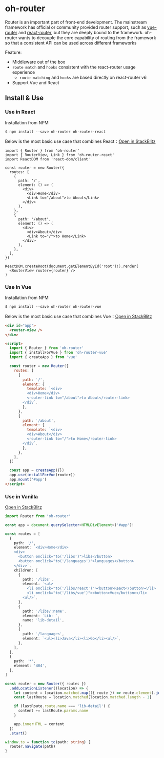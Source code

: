 # oh-router

Router is an important part of front-end development. The mainstream framework has official or community provided router support, such as [vue-router](https://router.vuejs.org/index.html) and [react-router](https://reactrouter.com/), but they are deeply bound to the framework. oh-router wants to decouple the core capability of routing from the framework so that a consistent API can be used across different frameworks

Feature:

- Middleware out of the box
- `route match` and `hooks` consistent with the react-router usage experience
  - `route matching` and `hooks` are based directly on react-router v6
- Support Vue and React

## Install & Use

### Use in React

Installation from NPM

```shell
$ npm install --save oh-router oh-router-react
```

Below is the most basic use case that combines React：[Open in StackBlitz](https://stackblitz.com/edit/oh-router-react-base)

```tsx | pure
import { Router } from 'oh-router'
import { RouterView, Link } from 'oh-router-react'
import ReactDOM from 'react-dom/client'

const router = new Router({
  routes: [
    {
      path: '/',
      element: () => (
        <div>
          <div>Home</div>
          <Link to="/about">to About</Link>
        </div>
      ),
    },
    {
      path: '/about',
      element: () => (
        <div>
          <div>About</div>
          <Link to="/">to Home</Link>
        </div>
      ),
    },
  ],
})

ReactDOM.createRoot(document.getElementById('root')!).render(
  <RouterView router={router} />
)
```

### Use in Vue

Installation from NPM

```shell
$ npm install --save oh-router oh-router-vue
```

Below is the most basic use case that combines Vue：[Open in StackBlitz](https://stackblitz.com/edit/oh-router-vue-base)

```html
<div id="app">
  <router-view />
</div>

<script>
  import { Router } from 'oh-router'
  import { installForVue } from 'oh-router-vue'
  import { createApp } from 'vue'

  const router = new Router({
    routes: [
      {
        path: '/',
        element: {
          template: `<div>
          <div>Home</div>
          <router-link to="/about">to About</router-link>
        </div`,
        },
      },
      {
        path: '/about',
        element: {
          template: `<div>
          <div>About</div>
          <router-link to="/">to Home</router-link>
        </div`,
        },
      },
    ],
  })

  const app = createApp({})
  app.use(installForVue(router))
  app.mount('#app')
</script>
```

### Use in Vanilla

[Open in StackBlitz](https://stackblitz.com/edit/oh-router-vanilla-basic)

```ts | pure
import Router from 'oh-router'

const app = document.querySelector<HTMLDivElement>('#app')!

const routes = [
  {
    path: '/',
    element: `<div>Home</div>
    <div>
      <button onclick="to('/libs')">libs</button>
      <button onclick="to('/languages')">languages</button>
    </div>`,
    children: [
      {
        path: '/libs',
        element: `<ul>
          <li onclick="to('/libs/react')"><button>React</button></li>
          <li onclick="to('/libs/vue')"><button>Vue</button></li>
        <ul/>`,
      },
      {
        path: '/libs/:name',
        element: `Lib: `,
        name: 'lib-detail',
      },
      {
        path: '/languages',
        element: `<ul><li>Java</li><li>Go</li><ul/>`,
      },
    ],
  },
  {
    path: '*',
    element: '404',
  },
]

const router = new Router({ routes })
  .addLocationListener((location) => {
    let content = location.matched.map(({ route }) => route.element).join('\n')
    const lastRoute = location.matched[location.matched.length - 1]

    if (lastRoute.route.name === 'lib-detail') {
      content += lastRoute.params.name
    }

    app.innerHTML = content
  })
  .start()

window.to = function to(path: string) {
  router.navigate(path)
}
```
